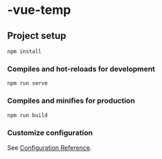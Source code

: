 <!--
 * @Author: your name
 * @Date: 2020-11-25 16:38:31
 * @LastEditTime: 2020-11-26 13:08:54
 * @LastEditors: your name
 * @Description: In User Settings Editf
 * @FilePath: /fyh-vue-temp-master/README.md
-->
# -vue-temp

## Project setup
```
npm install
```

### Compiles and hot-reloads for development
```
npm run serve
```

### Compiles and minifies for production
```
npm run build
```

### Customize configuration
See [Configuration Reference](https://cli.vuejs.org/config/).
